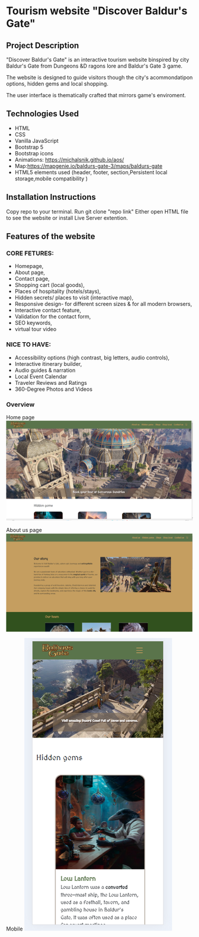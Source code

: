 # Tourism website "Discover Baldur's Gate"

## Project Description
"Discover Baldur's Gate" is an interactive tourism website binspired by city Baldur's Gate from Dungeons &D ragons lore and Baldur's Gate 3 game.

The website is designed to guide visitors though the city's acommondatipon options, hidden gems and local shopping.

The user interface is thematically crafted that mirrors game's enviroment.

## Technologies Used
- HTML
- CSS
- Vanilla JavaScript
- Bootstrap 5
- Bootstrap icons
- Animations: https://michalsnik.github.io/aos/
- Map:https://mapgenie.io/baldurs-gate-3/maps/baldurs-gate 
- HTML5 elements used (header, footer, section,Persistent local storage,mobile compatibility )

## Installation Instructions
Copy repo to your terminal.
Run git clone "repo link"
Either open HTML file to see the website or install Live Server extention.

## Features of the website
### CORE FETURES:
- Homepage,
- About page,
- Contact page, 
- Shopping cart (local goods),
- Places of hospitality (hotels/stays), 
- Hidden secrets/ places to visit (interactive map), 
- Responsive design- for different screen sizes & for all modern browsers,
- Interactive contact feature,
- Validation for the contact form,
- SEO keywords,
- virtual tour video

### NICE TO HAVE:
- Accessibility options (high contrast, big letters, audio controls),
- Interactive itinerary builder,
- Audio guides & narration
- Local Event Calendar
- Traveler Reviews and Ratings
- 360-Degree Photos and Videos

### Overview 
Home page
![homepage](./assets/img/homePage.png)

About us page
![aboutus](./assets/img/aboutUS.png)

Mobile
![mobileversion](./assets/img/mobile.png)
